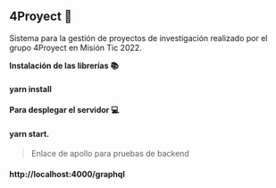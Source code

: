 ## 4Proyect 👋
Sistema para la gestión de proyectos de investigación realizado por el grupo 4Proyect en Misión Tic 2022.
>
**Instalación de las librerías :books:**
#### yarn install 
>
**Para desplegar el servidor 💻**
#### yarn start.
>
>Enlace de apollo para pruebas de backend
#### http://localhost:4000/graphql

